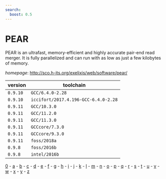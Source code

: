 ```yaml
---
search:
  boost: 0.5
---
```

# PEAR

PEAR is an ultrafast, memory-efficient and highly accurate pair-end read merger.   It is fully parallelized and can run with as low as just a few kilobytes of memory.

*homepage*: <http://sco.h-its.org/exelixis/web/software/pear/>

version | toolchain
--------|----------
``0.9.10`` | ``GCC/6.4.0-2.28``
``0.9.10`` | ``iccifort/2017.4.196-GCC-6.4.0-2.28``
``0.9.11`` | ``GCC/10.3.0``
``0.9.11`` | ``GCC/11.2.0``
``0.9.11`` | ``GCC/11.3.0``
``0.9.11`` | ``GCCcore/7.3.0``
``0.9.11`` | ``GCCcore/9.3.0``
``0.9.11`` | ``foss/2018a``
``0.9.8`` | ``foss/2016b``
``0.9.8`` | ``intel/2016b``

[0](../0/index.md) - [a](../a/index.md) - [b](../b/index.md) - [c](../c/index.md) - [d](../d/index.md) - [e](../e/index.md) - [f](../f/index.md) - [g](../g/index.md) - [h](../h/index.md) - [i](../i/index.md) - [j](../j/index.md) - [k](../k/index.md) - [l](../l/index.md) - [m](../m/index.md) - [n](../n/index.md) - [o](../o/index.md) - [p](../p/index.md) - [q](../q/index.md) - [r](../r/index.md) - [s](../s/index.md) - [t](../t/index.md) - [u](../u/index.md) - [v](../v/index.md) - [w](../w/index.md) - [x](../x/index.md) - [y](../y/index.md) - [z](../z/index.md)

